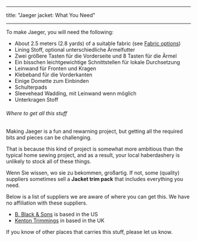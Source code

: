 - - -
title: "Jaeger jacket: What You Need"
- - -

To make Jaeger, you will need the following:

- About 2.5 meters (2.8 yards) of a suitable fabric (see [Fabric options](#fabric-options))
- Lining Stoff, optional unterschiedliche Ärmelfutter
- Zwei größere Tasten für die Vorderseite und 8 Tasten für die Ärmel
- Ein bisschen leichtgewichtige Schnittstellen für lokale Durchsetzung
- Leinwand für Fronten und Kragen
- Klebeband für die Vorderkanten
- Einige Domette zum Einbinden
- Schulterpads
- Sleevehead Wadding, mit Leinwand wenn möglich
- Unterkragen Stoff

<Note>

###### Where to get all this stuff

Making Jaeger is a fun and rewarning project, but getting all the required bits
and pieces can be challenging.

That is because this kind of project is somewhat more ambitious than the
typical home sewing project, and as a result, your local haberdashery is
unlikely to stock all of these things.

Wenn Sie wissen, wo sie zu bekommen, großartig. If not, some (quality) suppliers
sometimes sell a **Jacket trim pack** that includes everything you need.

Below is a list of suppliers we are aware of where you can get this.
We have no affiliation with these suppliers.

- [B. Black & Sons](https://www.bblackandsons.com/) is based in the US
- [Kenton Trimmings](http://kentontrimmings.co.uk/shop/) in based in the UK

If you know of other places that carries this stuff, please let us know.

</Note>
